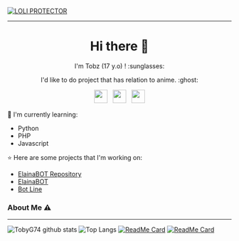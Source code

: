 [![LOLI PROTECTOR](https://github.com/TobyG74/TobyG74/blob/main/Background.jpg)](https://github.com/TobyG74m)

___

<h1  align='center'> Hi there 👋 </h1>

<p align='center'>  I'm Tobz (17 y.o) ! :sunglasses: </p>

<p align='center'> I'd like to do project that has relation to anime. :ghost: </p>

<p align='center'>
   <a href="https://twitter.com/tobz2k19"><img height="30" src="https://github.com/TobyG74/TobyG74/blob/main/twitter.png?raw=true"></a>&nbsp;&nbsp;
   <a href="https://instagram.com/tobz2k19"><img height="30" src="https://github.com/TobyG74/TobyG74/blob/main/instagram.jpg?raw=true"></a>&nbsp;&nbsp;
   <a href="https://www.facebook.com/tobz2k19"><img height="30" src="https://github.com/TobyG74/TobyG74/blob/main/facebook.png?raw=true"></a>
</P>

:page_with_curl: I'm currently learning:
- Python
- PHP
- Javascript

:star: Here are some projects that I'm working on:
- [ElainaBOT Repository](https://github.com/TobyG74/ElainaBOT)
- [ElainaBOT](https://wa.me/447723992261)
- [Bot Line](https://github.com/TobyG74/BotToby)

### About Me ⚠️
___

![TobyG74 github stats](https://github-readme-stats.vercel.app/api?username=TobyG74&show_icons=true&theme=tokyonight)
![Top Langs](https://github-readme-stats.vercel.app/api/top-langs/?username=TobyG74&hide=css,html&theme=tokyonight)
[![ReadMe Card](https://github-readme-stats.vercel.app/api/pin/?username=TobyG74&repo=elainabot)](https://github.com/TobyG74/elainabot)
[![ReadMe Card](https://github-readme-stats.vercel.app/api/pin/?username=TobyG74&repo=bottoby)](https://github.com/TobyG74/bottoby)
<!--
**TobyG74/TobyG74** is a ✨ _special_ ✨ repository because its `README.md` (this file) appears on your GitHub profile.

Here are some ideas to get you started:

- 🔭 I’m currently working on ...
- 🌱 I’m currently learning ...
- 👯 I’m looking to collaborate on ...
- 🤔 I’m looking for help with ...
- 💬 Ask me about ...
- 📫 How to reach me: ...
- 😄 Pronouns: ...
- ⚡ Fun fact: ...
-->
